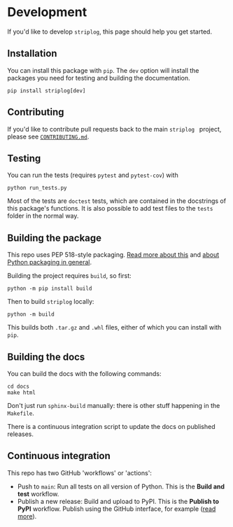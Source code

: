 # Development

If you'd like to develop `striplog`, this page should help you get started.


## Installation

You can install this package with `pip`. The `dev` option will install the packages you need for testing and building the documentation.

    pip install striplog[dev]


## Contributing

If you'd like to contribute pull requests back to the main `striplog ` project, please see [`CONTRIBUTING.md`](https://github.com/agile-geoscience/striplog/blob/main/CONTRIBUTING.md).


## Testing

You can run the tests (requires `pytest` and `pytest-cov`) with

    python run_tests.py

Most of the tests are `doctest` tests, which are contained in the docstrings of this package's functions. It is also possible to add test files to the `tests` folder in the normal way.


## Building the package

This repo uses PEP 518-style packaging. [Read more about this](https://setuptools.pypa.io/en/latest/build_meta.html) and [about Python packaging in general](https://packaging.python.org/en/latest/tutorials/packaging-projects/).

Building the project requires `build`, so first:

    python -m pip install build

Then to build `striplog` locally:

    python -m build

This builds both `.tar.gz` and `.whl` files, either of which you can install with `pip`.


## Building the docs

You can build the docs with the following commands:

    cd docs
    make html

Don't just run `sphinx-build` manually: there is other stuff happening in the `Makefile`.

There is a continuous integration script to update the docs on published releases.


## Continuous integration

This repo has two GitHub 'workflows' or 'actions':

- Push to `main`: Run all tests on all version of Python. This is the **Build and test** workflow.
- Publish a new release: Build and upload to PyPI. This is the **Publish to PyPI** workflow. Publish using the GitHub interface, for example ([read more](https://docs.github.com/en/repositories/releasing-projects-on-github/managing-releases-in-a-repository)).
